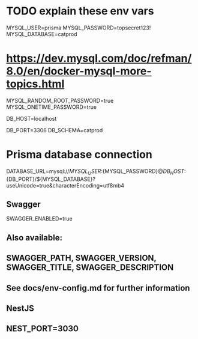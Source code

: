 # TODO explain these env vars

MYSQL_USER=prisma
MYSQL_PASSWORD=topsecret123!
MYSQL_DATABASE=catprod

# https://dev.mysql.com/doc/refman/8.0/en/docker-mysql-more-topics.html

MYSQL_RANDOM_ROOT_PASSWORD=true
MYSQL_ONETIME_PASSWORD=true

DB_HOST=localhost

DB_PORT=3306
DB_SCHEMA=catprod

# Prisma database connection

DATABASE_URL=mysql://${MYSQL_USER}:${MYSQL_PASSWORD}@${DB_HOST}:${DB_PORT}/${MYSQL_DATABASE}?useUnicode=true&characterEncoding=utf8mb4

## Swagger

SWAGGER_ENABLED=true

## Also available:

## SWAGGER_PATH, SWAGGER_VERSION, SWAGGER_TITLE, SWAGGER_DESCRIPTION

## See docs/env-config.md for further information

## NestJS

## NEST_PORT=3030
